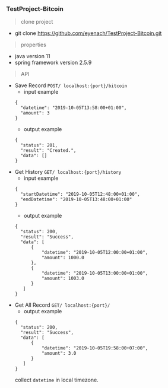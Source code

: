 ### TestProject-Bitcoin

> clone project
* git clone https://github.com/eyenach/TestProject-Bitcoin.git

> properties
* java version 11
* spring framework version 2.5.9

> API
* Save Record `POST/ localhost:{port}/bitcoin`
  * input example
  ```
  {
    "datetime": "2019-10-05T13:58:00+01:00",
    "amount": 3
  }
  ```
  * output example
  ```
  {
    "status": 201,
    "result": "Created.",
    "data": []
  }
  ```
* Get History `GET/ localhost:{port}/history`
  * input example
  ```
  {
    "startDatetime": "2019-10-05T12:48:00+01:00",
    "endDatetime": "2019-10-05T13:48:00+01:00"
  }
  ```
  * output example
  ```
  {
    "status": 200,
    "result": "Success",
    "data": [
        {
            "datetime": "2019-10-05T12:00:00+01:00",
            "amount": 1000.0
        },
        {
            "datetime": "2019-10-05T13:00:00+01:00",
            "amount": 1003.0
        }
     ]
  }
  ```
* Get All Record `GET/ localhost:{port}/`
  * output example
  ```
  {
    "status": 200,
    "result": "Success",
    "data": [
        {
            "datetime": "2019-10-05T19:58:00+07:00",
            "amount": 3.0
        }
     ]
  }
  ```
  collect `datetime` in local timezone.
